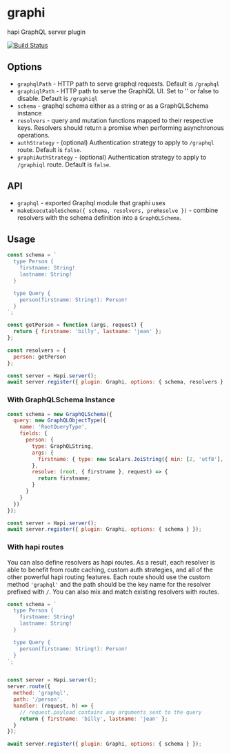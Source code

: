 # graphi
hapi GraphQL server plugin

[![Build Status](https://secure.travis-ci.org/geek/graphi.svg)](http://travis-ci.org/geek/graphi)


## Options

- `graphqlPath` - HTTP path to serve graphql requests. Default is `/graphql`
- `graphiqlPath` - HTTP path to serve the GraphiQL UI. Set to '' or false to disable. Default is `/graphiql`
- `schema` - graphql schema either as a string or as a GraphQLSchema instance
- `resolvers` - query and mutation functions mapped to their respective keys. Resolvers should return a promise when performing asynchronous operations.
- `authStrategy` - (optional) Authentication strategy to apply to `/graphql` route.  Default is `false`.
- `graphiAuthStrategy` - (optional) Authentication strategy to apply to `/graphiql` route.  Default is `false`.

## API

- `graphql` - exported Graphql module that graphi uses
- `makeExecutableSchema({ schema, resolvers, preResolve })` - combine resolvers with the schema definition into a `GraphQLSchema`.

## Usage

```javascript
const schema = `
  type Person {
    firstname: String!
    lastname: String!
  }

  type Query {
    person(firstname: String!): Person!
  }
`;

const getPerson = function (args, request) {
  return { firstname: 'billy', lastname: 'jean' };
};

const resolvers = {
  person: getPerson
};

const server = Hapi.server();
await server.register({ plugin: Graphi, options: { schema, resolvers } });
```

### With GraphQLSchema Instance

```javascript
const schema = new GraphQLSchema({
  query: new GraphQLObjectType({
    name: 'RootQueryType',
    fields: {
      person: {
        type: GraphQLString,
        args: {
          firstname: { type: new Scalars.JoiString({ min: [2, 'utf8'], max: 10 }) }
        },
        resolve: (root, { firstname }, request) => {
          return firstname;
        }
      }
    }
  })
});

const server = Hapi.server();
await server.register({ plugin: Graphi, options: { schema } });
```


### With hapi routes

You can also define resolvers as hapi routes. As a result, each resolver is able to benefit from route caching, custom auth strategies, and all of the other powerful hapi routing features. Each route should use the custom method `'graphql'` and the path should be the key name for the resolver prefixed with `/`. You can also mix and match existing resolvers with routes.

```javascript
const schema = `
  type Person {
    firstname: String!
    lastname: String!
  }

  type Query {
    person(firstname: String!): Person!
  }
`;


const server = Hapi.server();
server.route({
  method: 'graphql',
  path: '/person',
  handler: (request, h) => {
    // request.payload contains any arguments sent to the query
    return { firstname: 'billy', lastname: 'jean' };
  }
});

await server.register({ plugin: Graphi, options: { schema } });
```
